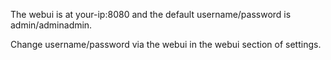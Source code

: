 The webui is at your-ip:8080 and the default username/password is admin/adminadmin.

Change username/password via the webui in the webui section of settings. 
